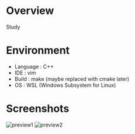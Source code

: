 # Overview
Study <Ray Tracing in a Weekend>

# Environment
* Language : C++
* IDE      : vim
* Build    : make (maybe replaced with cmake later)
* OS       : WSL (Windows Subsystem for Linux)

# Screenshots
![preview1](https://user-images.githubusercontent.com/11644393/51799554-8e8a9980-2265-11e9-98d4-9fde313faa11.jpg)
![preview2](https://user-images.githubusercontent.com/11644393/51799555-90545d00-2265-11e9-83b2-248f035ab4fa.jpg)
